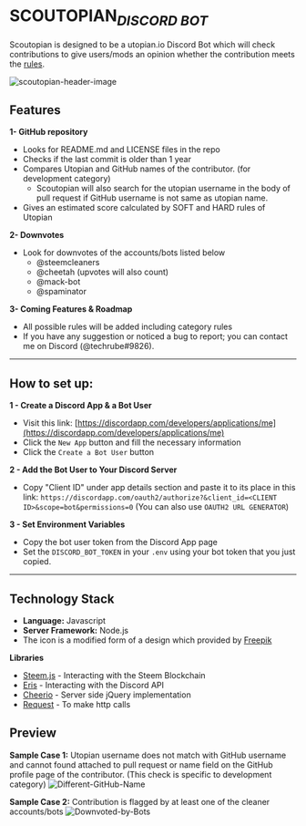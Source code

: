 # **SCOUTOPIAN<sub>_DISCORD BOT_</sub>** 
Scoutopian is designed to be a utopian.io Discord Bot which will check contributions to give users/mods an opinion whether the contribution meets the [rules](https://utopian.io/rules).

![scoutopian-header-image](https://res.cloudinary.com/hpiynhbhq/image/upload/v1516409451/mj0ar1oom5trozxzqoix.png)

## Features
**1- GitHub repository**
- Looks for README.md and LICENSE files in the repo
- Checks if the last commit is older than 1 year
- Compares Utopian and GitHub names of the contributor. (for development category)
  - Scoutopian will also search for the utopian username in the body of pull request if GitHub username is not same as utopian name.
- Gives an estimated score calculated by SOFT and HARD rules of Utopian

**2- Downvotes**
- Look for downvotes of the accounts/bots listed below
   - @steemcleaners
   - @cheetah (upvotes will also count)
   - @mack-bot
   - @spaminator

**3- Coming Features & Roadmap**
- All possible rules will be added including category rules
- If you have any suggestion or noticed a bug to report; you can contact me on Discord (@techrube#9826).
___
## How to set up:
**1 - Create a Discord App & a Bot User**
- Visit this link: [https://discordapp.com/developers/applications/me](https://discordapp.com/developers/applications/me)
- Click the `New App` button and fill the necessary information
- Click the `Create a Bot User` button

**2 - Add the Bot User to Your Discord Server** 
- Copy "Client ID" under app details section and paste it to its place in this link: `https://discordapp.com/oauth2/authorize?&client_id=<CLIENT ID>&scope=bot&permissions=0` (You can also use `OAUTH2 URL GENERATOR`)

**3 - Set Environment Variables**
- Copy the bot user token from the Discord App page
- Set the `DISCORD_BOT_TOKEN` in your `.env` using your bot token that you just copied.

___
## Technology Stack
- **Language:** Javascript
- **Server Framework:** Node.js
- The icon is a modified form of a design which provided by [Freepik](http://www.freepik.com)

**Libraries**
- [Steem.js](https://www.npmjs.com/package/steem) - Interacting with the Steem Blockchain
- [Eris](https://www.npmjs.com/package/eris) - Interacting with the Discord API
- [Cheerio](https://www.npmjs.com/package/cheerio) - Server side jQuery implementation
- [Request](https://www.npmjs.com/package/request) - To make http calls

## Preview
**Sample Case 1:** Utopian username does not match with GitHub username and cannot found attached to pull request or name field on the GitHub profile page of the contributor. (This check is specific to development category)
![Different-GitHub-Name](https://res.cloudinary.com/hpiynhbhq/image/upload/v1516409254/ovpby06zu2pooetqmfnn.gif)

**Sample Case 2:** Contribution is flagged by at least one of the cleaner accounts/bots
![Downvoted-by-Bots](https://res.cloudinary.com/hpiynhbhq/image/upload/v1516409253/od2ljdouiybakvim3of8.gif)
